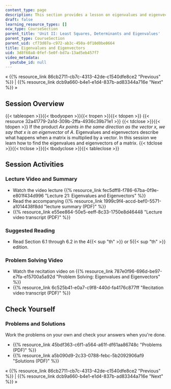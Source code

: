 ```yaml
---
content_type: page
description: This section provides a lesson on eigenvalues and eigenvectors.
draft: false
learning_resource_types: []
ocw_type: CourseSection
parent_title: 'Unit II: Least Squares, Determinants and Eigenvalues'
parent_type: CourseSection
parent_uid: cf73d07a-c972-ab3c-450a-0f10d0be0664
title: Eigenvalues and Eigenvectors
uid: 3d8f60a8-0fef-5e0f-bd7a-13ad5eb457f7
video_metadata:
  youtube_id: null
---
```

« {{% resource_link 86cb2711-cb7c-4313-42de-c1540dfe8ce2 "Previous" %}} | {{% resource_link dcb9a660-b4e1-e1d4-837b-ad83344a716e "Next" %}} »

## Session Overview

{{< tableopen >}}{{< tbodyopen >}}{{< tropen >}}{{< tdopen >}}
{{< resource 32a41779-2a1d-309b-2ffa-4936c39b71e1 >}}
{{< tdclose >}}{{< tdopen >}}
If the product _Ax points in the same direction as the vector x, we say that x is an eigenvector_ of _A_. Eigenvalues and eigenvectors describe what happens when a matrix is multiplied by a vector. In this session we learn how to find the eigenvalues and eigenvectors of a matrix.
{{< tdclose >}}{{< trclose >}}{{< tbodyclose >}}{{< tableclose >}}

## Session Activities

### Lecture Video and Summary

- Watch the video lecture {{% resource_link fec5dff8-f786-67ba-0f9e-e801f434d996 "Lecture 21: Eigenvalues and Eigenvectors" %}}
- Read the accompanying {{% resource_link 1999c9f4-accd-bef0-5571-a1014438f8dd "lecture summary (PDF)" %}}
- {{% resource_link e55ee864-50e5-eeff-8c33-1750e8d46448 "Lecture video transcript (PDF)" %}}

### Suggested Reading

- Read Section 6.1 through 6.2 in the 4{{< sup "th" >}} or 5{{< sup "th" >}} edition.

### Problem Solving Video

- Watch the recitation video on {{% resource_link 787e0f96-696d-be97-e7fa-e15700a5a92d "Problem Solving: Eigenvalues and Eigenvectors" %}}
- {{% resource_link 6c525b41-e0a7-c9f8-440d-fa4176c877ff "Recitation video transcript (PDF)" %}}

## Check Yourself

### Problems and Solutions

Work the problems on your own and check your answers when you're done.

- {{% resource_link 45bdf363-c6f1-a564-a61f-df61aa86748c "Problems (PDF)" %}}
- {{% resource_link a5b090d9-2c33-0788-febc-5b2092906af9 "Solutions (PDF)" %}}

« {{% resource_link 86cb2711-cb7c-4313-42de-c1540dfe8ce2 "Previous" %}} | {{% resource_link dcb9a660-b4e1-e1d4-837b-ad83344a716e "Next" %}} »